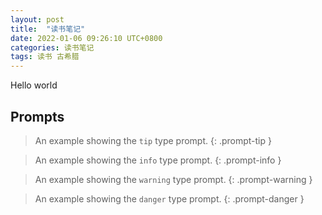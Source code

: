 ```yaml
---
layout: post
title:  "读书笔记"
date: 2022-01-06 09:26:10 UTC+0800
categories: 读书笔记
tags: 读书 古希腊  
---
```


Hello world


## Prompts

<!-- markdownlint-capture -->
<!-- markdownlint-disable -->
> An example showing the `tip` type prompt.
{: .prompt-tip }

> An example showing the `info` type prompt.
{: .prompt-info }

> An example showing the `warning` type prompt.
{: .prompt-warning }

> An example showing the `danger` type prompt.
{: .prompt-danger }
<!-- markdownlint-restore -->

